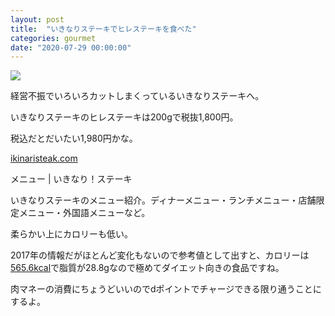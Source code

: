 ```yaml
---
layout: post
title:  "いきなりステーキでヒレステーキを食べた"
categories: gourmet
date: "2020-07-29 00:00:00"
---
```



<div class="trim">
  <div class="trim__item">
    <a href="{{ site.url }}/assets/images/2020-07-29-report/18-28-02.png">
      <img class="one" src="{{ site.url }}/assets/thumbnail/2020-07-29-report/18-28-02.png">
    </a>
  </div>
</div>


経営不振でいろいろカットしまくっているいきなりステーキへ。

いきなりステーキのヒレステーキは200gで税抜1,800円。

税込だとだいたい1,980円かな。


<div class="card">
  <a href="http://ikinaristeak.com/menu/"></a>
  <div class="card__header">
    <a href="http://ikinaristeak.com/menu/">ikinaristeak.com</a>
  </div>
  <div class="card__image">
    <img src="">
  </div>
  <div class="card__title">
    <p>メニュー | いきなり！ステーキ</p>
  </div>
  <div class="card__description">
    <p>いきなりステーキのメニュー紹介。ディナーメニュー・ランチメニュー・店舗限定メニュー・外国語メニューなど。</p>
  </div>
</div>


柔らかい上にカロリーも低い。

2017年の情報だがほとんど変化もないので参考値として出すと、カロリーは[565.6kcal](http://d33f9sk7a6w0qk.cloudfront.net/ikinari_admin/wp-content/uploads/2017/06/allergy.pdf)で脂質が28.8gなので極めてダイエット向きの食品ですね。

肉マネーの消費にちょうどいいのでdポイントでチャージできる限り通うことにするよ。

